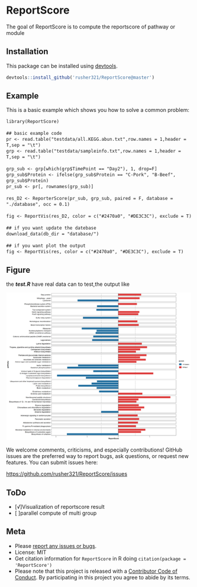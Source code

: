 
# ReportScore

<!-- badges: start -->
<!-- badges: end -->

The goal of ReportScore is to compute the reportscore of pathway or module

## Installation

This package can be installed using [devtools](http://cran.r-project.org/web/packages/devtools/index.html).

```r
devtools::install_github('rusher321/ReportScore@master')
```

## Example

This is a basic example which shows you how to solve a common problem:

```{r example}
library(ReportScore)

## basic example code
pr <- read.table("testdata/all.KEGG.abun.txt",row.names = 1,header = T,sep = "\t")
grp <- read.table("testdata/sampleinfo.txt",row.names = 1,header = T,sep = "\t")

grp_sub <- grp[which(grp$TimePoint == "Day2"), 1, drop=F]
grp_sub$Protein <- ifelse(grp_sub$Protein == "C-Pork", "B-Beef", grp_sub$Protein)
pr_sub <- pr[, rownames(grp_sub)]

res_D2 <- ReporterScore(pr_sub, grp_sub, paired = F, database = "./database", occ = 0.1)

fig <- ReportVis(res_D2, color = c("#2470a0", "#DE3C3C"), exclude = T)

## if you want update the datebase 
download_data(db_dir = "database/")

## if you want plot the output
fig <- ReportVis(res, color = c("#2470a0", "#DE3C3C"), exclude = T)

```
## Figure 

the ***test.R*** have real data can to test,the output like 

<img src="fig/test.png" width="500">

We welcome comments, criticisms, and especially contributions! GitHub
issues are the preferred way to report bugs, ask questions, or request
new features. You can submit issues here:

<https://github.com/rusher321/ReportScore/issues>

ToDo 
-----

- [√]Visualization of reportscore result 
- [ ]parallel compute of multi group 


Meta
----

-   Please [report any issues or
    bugs](https://github.com/rusher321/microbiotaPair/issues).
-   License: MIT
-   Get citation information for `ReportScore` in R doing
    `citation(package = 'ReportScore')`
-   Please note that this project is released with a [Contributor Code
    of Conduct](CONDUCT.md). By participating in this project you agree
    to abide by its terms.
